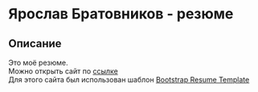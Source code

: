 # Ярослав Братовников - резюме #
## Описание ## 
Это моё резюме.<br/>
Можно открыть сайт по [ссылке](https://hosh1de.github.io/Iaroslav_Bratovnikov_summary/)<br/>
Для этого сайта был использован шаблон [Bootstrap Resume Template](https://startbootstrap.com/previews/resume)
